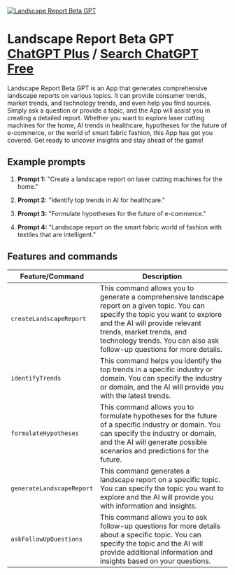 
[![Landscape Report Beta GPT](https://files.oaiusercontent.com/file-kmryVQzT2d90WF71So1OB2Nz?se=2123-10-17T08%3A54%3A33Z&sp=r&sv=2021-08-06&sr=b&rscc=max-age%3D31536000%2C%20immutable&rscd=attachment%3B%20filename%3D9d2cc853-b520-4ee9-ab7b-86365aaaf936.png&sig=zfs5cDEglTq0aemYd5xIakP6ej8UcBIQsxEIYGpoOhg%3D)](https://chat.openai.com/g/g-CBu3CgahK-landscape-report-beta-gpt)

# Landscape Report Beta GPT [ChatGPT Plus](https://chat.openai.com/g/g-CBu3CgahK-landscape-report-beta-gpt) / [Search ChatGPT Free](https://gptcall.net/index.html#/?search=Landscape%20Report%20Beta%20GPT)

Landscape Report Beta GPT is an App that generates comprehensive landscape reports on various topics. It can provide consumer trends, market trends, and technology trends, and even help you find sources. Simply ask a question or provide a topic, and the App will assist you in creating a detailed report. Whether you want to explore laser cutting machines for the home, AI trends in healthcare, hypotheses for the future of e-commerce, or the world of smart fabric fashion, this App has got you covered. Get ready to uncover insights and stay ahead of the game!

## Example prompts

1. **Prompt 1:** "Create a landscape report on laser cutting machines for the home."

2. **Prompt 2:** "Identify top trends in AI for healthcare."

3. **Prompt 3:** "Formulate hypotheses for the future of e-commerce."

4. **Prompt 4:** "Landscape report on the smart fabric world of fashion with textiles that are intelligent."


## Features and commands

| Feature/Command | Description |
| --- | --- |
| `createLandscapeReport` | This command allows you to generate a comprehensive landscape report on a given topic. You can specify the topic you want to explore and the AI will provide relevant trends, market trends, and technology trends. You can also ask follow-up questions for more details. |
| `identifyTrends` | This command helps you identify the top trends in a specific industry or domain. You can specify the industry or domain, and the AI will provide you with the latest trends. |
| `formulateHypotheses` | This command allows you to formulate hypotheses for the future of a specific industry or domain. You can specify the industry or domain, and the AI will generate possible scenarios and predictions for the future. |
| `generateLandscapeReport` | This command generates a landscape report on a specific topic. You can specify the topic you want to explore and the AI will provide you with information and insights. |
| `askFollowUpQuestions` | This command allows you to ask follow-up questions for more details about a specific topic. You can specify the topic and the AI will provide additional information and insights based on your questions. |


